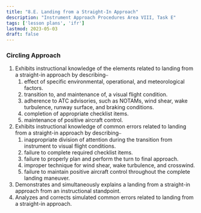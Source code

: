 ```yaml
---
title: "8.E. Landing from a Straight-In Approach"
description: "Instrument Approach Procedures Area VIII, Task E"
tags: ['lesson plans', 'ifr']
lastmod: 2023-05-03
draft: false
---
```

### Circling Approach

1. Exhibits instructional knowledge of the elements related to landing from a straight-in approach by describing⎯
   1. effect of specific environmental, operational, and meteorological factors. 
   2. transition to, and maintenance of, a visual flight condition. 
   3. adherence to ATC advisories, such as NOTAMs, wind shear, wake turbulence, runway surface, and braking conditions. 
   4. completion of appropriate checklist items. 
   5. maintenance of positive aircraft control. 
2. Exhibits instructional knowledge of common errors related to landing from a straight-in approach by describing⎯
   1. inappropriate division of attention during the transition from instrument to visual flight conditions. 
   2. failure to complete required checklist items. 
   3. failure to properly plan and perform the turn to final approach. 
   4. improper technique for wind shear, wake turbulence, and crosswind. 
   5. failure to maintain positive aircraft control throughout the complete landing maneuver. 
3. Demonstrates and simultaneously explains a landing from a straight-in approach from an instructional standpoint. 
4. Analyzes and corrects simulated common errors related to landing from a straight-in approach. 